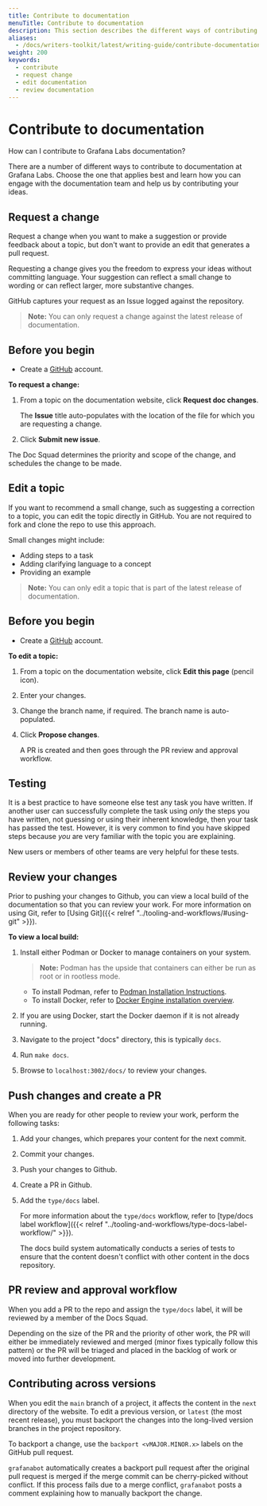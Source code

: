 ```yaml
---
title: Contribute to documentation
menuTitle: Contribute to documentation
description: This section describes the different ways of contributing to documentation.
aliases:
  - /docs/writers-toolkit/latest/writing-guide/contribute-documentation/
weight: 200
keywords:
  - contribute
  - request change
  - edit documentation
  - review documentation
---
```


# Contribute to documentation

How can I contribute to Grafana Labs documentation?

There are a number of different ways to contribute to documentation at Grafana Labs. Choose the one that applies best and learn how you can engage with the documentation team and help us by contributing your ideas.

## Request a change

Request a change when you want to make a suggestion or provide feedback about a topic, but don't want to provide an edit that generates a pull request.

Requesting a change gives you the freedom to express your ideas without committing language. Your suggestion can reflect a small change to wording or can reflect larger, more substantive changes.

GitHub captures your request as an Issue logged against the repository.

> **Note:** You can only request a change against the latest release of documentation.

## Before you begin

- Create a [GitHub](https://www.github.com) account.

**To request a change:**

1. From a topic on the documentation website, click **Request doc changes**.

   The **Issue** title auto-populates with the location of the file for which you are requesting a change.

2. Click **Submit new issue**.

The Doc Squad determines the priority and scope of the change, and schedules the change to be made.

## Edit a topic

If you want to recommend a small change, such as suggesting a correction to a topic, you can edit the topic directly in GitHub. You are not required to fork and clone the repo to use this approach.

Small changes might include:

- Adding steps to a task
- Adding clarifying language to a concept
- Providing an example

> **Note:** You can only edit a topic that is part of the latest release of documentation.

## Before you begin

- Create a [GitHub](https://www.github.com) account.

**To edit a topic:**

1. From a topic on the documentation website, click **Edit this page** (pencil icon).
2. Enter your changes.
3. Change the branch name, if required.
   The branch name is auto-populated.

4. Click **Propose changes**.

   A PR is created and then goes through the PR review and approval workflow.

## Testing

It is a best practice to have someone else test any task you have written. If another user can successfully complete the task using _only_ the steps you have written, not guessing or using their inherent knowledge, then your task has passed the test. However, it is very common to find you have skipped steps because _you_ are very familiar with the topic you are explaining.

New users or members of other teams are very helpful for these tests.

## Review your changes

Prior to pushing your changes to Github, you can view a local build of the documentation so that you can review your work. For more information on using Git, refer to [Using Git]({{< relref "../tooling-and-workflows/#using-git" >}}).

**To view a local build:**

1. Install either Podman or Docker to manage containers on your system.

    <!-- vale Grafana.Colons = NO -->

   > **Note:** Podman has the upside that containers can either be run as root or in rootless mode.

    <!-- vale Grafana.Colons = YES -->

   - To install Podman, refer to [Podman Installation Instructions](https://podman.io/getting-started/installation).
   - To install Docker, refer to [Docker Engine installation overview](https://docs.docker.com/engine/install/).

1. If you are using Docker, start the Docker daemon if it is not already running.
1. Navigate to the project "docs" directory, this is typically `docs`.
1. Run `make docs`.
1. Browse to `localhost:3002/docs/` to review your changes.

## Push changes and create a PR

When you are ready for other people to review your work, perform the following tasks:

1. Add your changes, which prepares your content for the next commit.
1. Commit your changes.
1. Push your changes to Github.
1. Create a PR in Github.
1. Add the `type/docs` label.

   For more information about the `type/docs` workflow, refer to [type/docs label workflow]({{< relref "../tooling-and-workflows/type-docs-label-workflow/" >}}).

   The docs build system automatically conducts a series of tests to ensure that the content doesn't conflict with other content in the docs repository.

## PR review and approval workflow

When you add a PR to the repo and assign the `type/docs` label, it will be reviewed by a member of the Docs Squad.

Depending on the size of the PR and the priority of other work, the PR will either be immediately reviewed and merged (minor fixes typically follow this pattern) or the PR will be triaged and placed in the backlog of work or moved into further development.

## Contributing across versions

When you edit the `main` branch of a project, it affects the content in the `next` directory of the website.
To edit a previous version, or `latest` (the most recent release), you must backport the changes into the long-lived version branches in the project repository.

To backport a change, use the `backport <vMAJOR.MINOR.x>` labels on the GitHub pull request.

`grafanabot` automatically creates a backport pull request after the original pull request is merged if the merge commit can be cherry-picked without conflict.
If this process fails due to a merge conflict, `grafanabot` posts a comment explaining how to manually backport the change.
